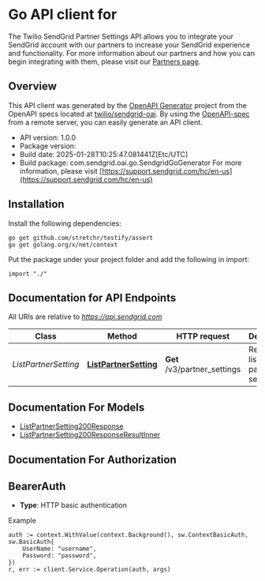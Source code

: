 # Go API client for 

The Twilio SendGrid Partner Settings API allows you to integrate your SendGrid account with our partners to increase your SendGrid experience and functionality. For more information about our partners and how you can begin integrating with them, please visit our [Partners page](https://sendgrid.com/partners/marketplace/).

## Overview
This API client was generated by the [OpenAPI Generator](https://openapi-generator.tech) project from the OpenAPI specs located at [twilio/sendgrid-oai](https://github.com/twilio/sendgrid-oai/tree/main/spec).  By using the [OpenAPI-spec](https://www.openapis.org/) from a remote server, you can easily generate an API client.

- API version: 1.0.0
- Package version: 
- Build date: 2025-01-28T10:25:47.081441Z[Etc/UTC]
- Build package: com.sendgrid.oai.go.SendgridGoGenerator
For more information, please visit [https://support.sendgrid.com/hc/en-us](https://support.sendgrid.com/hc/en-us)

## Installation

Install the following dependencies:

```shell
go get github.com/stretchr/testify/assert
go get golang.org/x/net/context
```

Put the package under your project folder and add the following in import:

```golang
import "./"
```

## Documentation for API Endpoints

All URIs are relative to *https://api.sendgrid.com*

Class | Method | HTTP request | Description
------------ | ------------- | ------------- | -------------
*ListPartnerSetting* | [**ListPartnerSetting**](docs/ListPartnerSetting.md#listpartnersetting) | **Get** /v3/partner_settings | Returns a list of all partner settings.


## Documentation For Models

 - [ListPartnerSetting200Response](ListPartnerSetting200Response.md)
 - [ListPartnerSetting200ResponseResultInner](ListPartnerSetting200ResponseResultInner.md)


## Documentation For Authorization



## BearerAuth

- **Type**: HTTP basic authentication

Example

```golang
auth := context.WithValue(context.Background(), sw.ContextBasicAuth, sw.BasicAuth{
    UserName: "username",
    Password: "password",
})
r, err := client.Service.Operation(auth, args)
```

